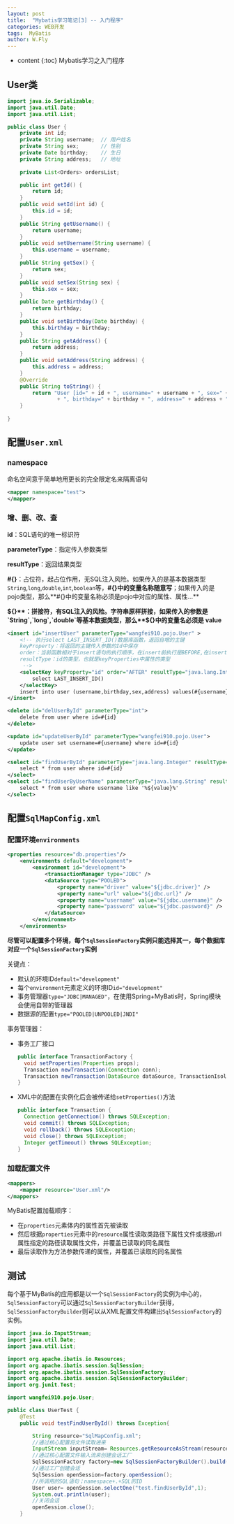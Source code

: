 ```yaml
---
layout: post
title:  "Mybatis学习笔记[3] -- 入门程序"
categories: WEB开发
tags:  MyBatis
author: W.Fly
---
```

* content
{:toc}
Mybatis学习之入门程序

## User类

```java
import java.io.Serializable;
import java.util.Date;
import java.util.List;

public class User {
	private int id;
	private String username;  // 用户姓名
	private String sex;       // 性别
	private Date birthday;    // 生日
	private String address;   // 地址
	
	private List<Orders> ordersList;

	public int getId() {
		return id;
	}
	public void setId(int id) {
		this.id = id;
	}
	public String getUsername() {
		return username;
	}
	public void setUsername(String username) {
		this.username = username;
	}
	public String getSex() {
		return sex;
	}
	public void setSex(String sex) {
		this.sex = sex;
	}
	public Date getBirthday() {
		return birthday;
	}
	public void setBirthday(Date birthday) {
		this.birthday = birthday;
	}
	public String getAddress() {
		return address;
	}
	public void setAddress(String address) {
		this.address = address;
	}
	@Override
	public String toString() {
		return "User [id=" + id + ", username=" + username + ", sex=" + sex
				+ ", birthday=" + birthday + ", address=" + address + "]";
	}
	
}

```

## 配置`User.xml`

### namespace

命名空间意于简单地用更长的完全限定名来隔离语句

```xml
<mapper namespace="test">
</mapper>
```

### 增、删、改、查

**id**：SQL语句的唯一标识符

**parameterType**：指定传入参数类型

**resultType**：返回结果类型

**#{}**：占位符，起占位作用，无SQL注入风险。如果传入的是基本数据类型`String`,`long`,`double`,`int`,`boolean`等，**#{}中的变量名称随意写**；如果传入的是pojo类型，那么**#{}中的变量名称必须是pojo中对应的属性、属性...**

**${}**：拼接符，有SQL注入的风险。字符串原样拼接，如果传入的参数是`String`,`long`,`double`等基本数据类型，那么**${}中的变量名必须是 value**

```xml
<insert id="insertUser" parameterType="wangfei910.pojo.User" >
	<!-- 执行select LAST_INSERT_ID()数据库函数，返回自增的主键
	keyProperty：将返回的主键传入参数的Id中保存
	order：当前函数相对于insert语句的执行顺序，在insert前执行是BEFORE,在insert后执行是AFTER
	resultType：id的类型，也就是keyProperties中属性的类型
	 -->
	<selectKey keyProperty="id" order="AFTER" resultType="java.lang.Integer">
		select LAST_INSERT_ID()
	</selectKey>
	insert into user (username,birthday,sex,address) values(#{username},#{birthday},#{sex},#{address})
</insert>
```

```xml  
<delete id="delUserById" parameterType="int">
	delete from user where id=#{id}
</delete>
```

```xml
<update id="updateUserById" parameterType="wangfei910.pojo.User">
	update user set username=#{username} where id=#{id}
</update>
```

```xml
<select id="findUserById" parameterType="java.lang.Integer" resultType="wangfei910.pojo.User">
	select * from user where id=#{id}
</select>
<select id="findUserByUserName" parameterType="java.lang.String" resultType="wangfei910.pojo.User">
	select * from user where username like '%${value}%'
</select>
```

## 配置`SqlMapConfig.xml`

### 配置环境`environments`

```xml
<properties resource="db.properties"/>
    <environments default="development">
        <environment id="development">
            <transactionManager type="JDBC" />
            <dataSource type="POOLED">
                <property name="driver" value="${jdbc.driver}" />
                <property name="url" value="${jdbc.url}" />
                <property name="username" value="${jdbc.username}" />
                <property name="password" value="${jdbc.password}" />
            </dataSource>
        </environment>
    </environments>
```

**尽管可以配置多个环境，每个`SqlSessionFactory`实例只能选择其一，每个数据库对应一个`SqlSessionFactory`实例**

关键点：

- 默认的环境ID`default="development"`
- 每个`environment`元素定义的环境ID`id="development"`
- 事务管理器`type="JDBC|MANAGED"`，在使用Spring+MyBatis时，Spring模块会使用自带的管理器
- 数据源的配置`type="POOLED|UNPOOLED|JNDI"`

事务管理器：

- 事务工厂接口

  ```java
  public interface TransactionFactory {
    void setProperties(Properties props);  
    Transaction newTransaction(Connection conn);
    Transaction newTransaction(DataSource dataSource, TransactionIsolationLevel level, boolean autoCommit);  
  }
  ```

- XML中的配置在实例化后会被传递给`setProperties()`方法

  ```java
  public interface Transaction {
    Connection getConnection() throws SQLException;
    void commit() throws SQLException;
    void rollback() throws SQLException;
    void close() throws SQLException;
    Integer getTimeout() throws SQLException;
  }
  ```

### 加载配置文件

```xml
<mappers>
    <mapper resource="User.xml"/>
</mappers>
```

MyBatis配置加载顺序：

- 在`properties`元素体内的属性首先被读取
- 然后根据`properties`元素中的`resource`属性读取类路径下属性文件或根据url属性指定的路径读取属性文件，并覆盖已读取的同名属性
- 最后读取作为方法参数传递的属性，并覆盖已读取的同名属性

## 测试

每个基于MyBatis的应用都是以一个`SqlSessionFactory`的实例为中心的，`SqlSessionFactory`可以通过`SqlSessionFactoryBuilder`获得，`SqlSessionFactoryBuilder`则可以从XML配置文件构建出`SqlSessionFactory`的实例。

```java
import java.io.InputStream;
import java.util.Date;
import java.util.List;

import org.apache.ibatis.io.Resources;
import org.apache.ibatis.session.SqlSession;
import org.apache.ibatis.session.SqlSessionFactory;
import org.apache.ibatis.session.SqlSessionFactoryBuilder;
import org.junit.Test;

import wangfei910.pojo.User;

public class UserTest {
    @Test
    public void testFindUserById() throws Exception{

        String resource="SqlMapConfig.xml";
        //通过核心配置将文件读取进来
        InputStream inputStream= Resources.getResourceAsStream(resource);
        //通过核心配置文件输入流来创建会话工厂
        SqlSessionFactory factory=new SqlSessionFactoryBuilder().build(inputStream);
        //通过工厂创建会话
        SqlSession openSession=factory.openSession();
        //所调用的SQL语句；namespace+.+SQL的ID
        User user= openSession.selectOne("test.findUserById",1);
        System.out.println(user);
        //关闭会话
        openSession.close();
    }
```



